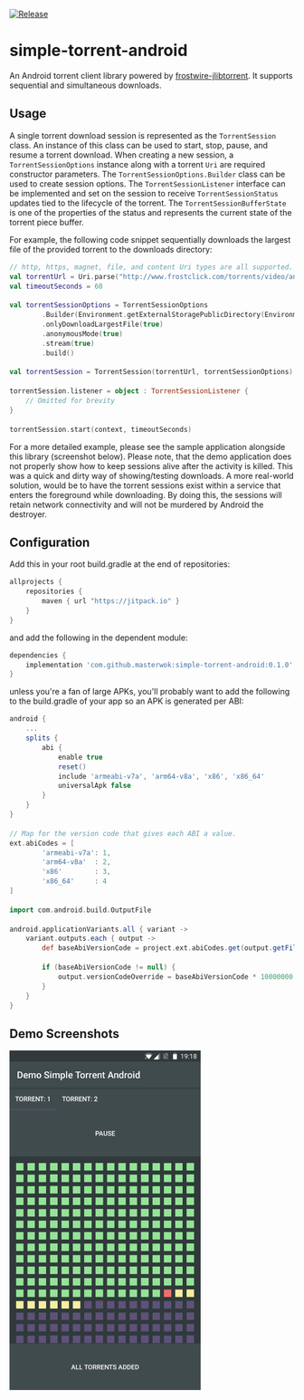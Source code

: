 [![Release](https://jitpack.io/v/masterwok/simple-torrent-android.svg)](https://jitpack.io/#masterwok/simple-torrent-android)

# simple-torrent-android
An Android torrent client library powered by [frostwire-jlibtorrent](https://github.com/frostwire/frostwire-jlibtorrent). It supports sequential and simultaneous downloads.


## Usage

A single torrent download session is represented as the ```TorrentSession``` class. An instance of this class can be used to start, stop, pause, and resume a torrent download. When creating a new session, a ```TorrentSessionOptions``` instance along with a torrent ```Uri``` are required constructor parameters. The ```TorrentSessionOptions.Builder``` class can be used to create session options. The ```TorrentSessionListener``` interface can be implemented and set on the session to receive ```TorrentSessionStatus``` updates tied to the lifecycle of the torrent. The ```TorrentSessionBufferState``` is one of the properties of the status and represents the current state of the torrent piece buffer.

For example, the following code snippet sequentially downloads the largest file of the provided torrent to the downloads directory:

```kotlin
// http, https, magnet, file, and content Uri types are all supported.
val torrentUrl = Uri.parse("http://www.frostclick.com/torrents/video/animation/Big_Buck_Bunny_1080p_surround_frostclick.com_frostwire.com.torrent")
val timeoutSeconds = 60

val torrentSessionOptions = TorrentSessionOptions
        .Builder(Environment.getExternalStoragePublicDirectory(Environment.DIRECTORY_DOWNLOADS))
        .onlyDownloadLargestFile(true)
        .anonymousMode(true)
        .stream(true)
        .build()

val torrentSession = TorrentSession(torrentUrl, torrentSessionOptions)

torrentSession.listener = object : TorrentSessionListener {
    // Omitted for brevity
}

torrentSession.start(context, timeoutSeconds) 

```

For a more detailed example, please see the sample application alongside this library (screenshot below). Please note, that the demo application does not properly show how to keep sessions alive after the activity is killed. This was a quick and dirty way of showing/testing downloads. A more real-world solution, would be to have the torrent sessions exist within a service that enters the foreground while downloading. By doing this, the sessions will retain network connectivity and will not be murdered by Android the destroyer.

## Configuration

Add this in your root build.gradle at the end of repositories:
```gradle
allprojects {
    repositories {
        maven { url "https://jitpack.io" }
    }
}
```
and add the following in the dependent module:

```gradle
dependencies {
    implementation 'com.github.masterwok:simple-torrent-android:0.1.0'
}
```
unless you're a fan of large APKs, you'll probably want to add the following to the build.gradle of your app so an APK is generated per ABI:

```gradle
android {
    ...
    splits {
        abi {
            enable true
            reset()
            include 'armeabi-v7a', 'arm64-v8a', 'x86', 'x86_64'
            universalApk false
        }
    }
}

// Map for the version code that gives each ABI a value.
ext.abiCodes = [
        'armeabi-v7a': 1,
        'arm64-v8a'  : 2,
        'x86'        : 3,
        'x86_64'     : 4
]

import com.android.build.OutputFile

android.applicationVariants.all { variant ->
    variant.outputs.each { output ->
        def baseAbiVersionCode = project.ext.abiCodes.get(output.getFilter(OutputFile.ABI))

        if (baseAbiVersionCode != null) {
            output.versionCodeOverride = baseAbiVersionCode * 10000000 + variant.versionCode
        }
    }
}
```

## Demo Screenshots

<img src="/app/screenshots/example.jpg?raw=true" height="600" title="Demo">
